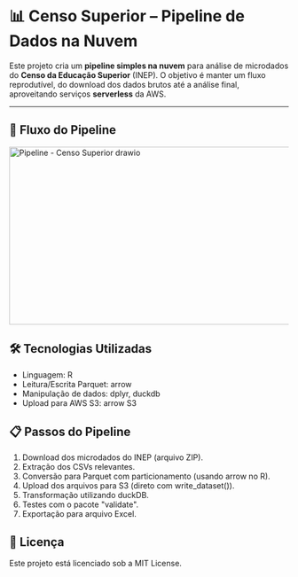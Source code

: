 # 📊 Censo Superior – Pipeline de Dados na Nuvem

Este projeto cria um **pipeline simples na nuvem** para análise de microdados do **Censo da Educação Superior** (INEP). O objetivo é manter um fluxo reprodutível, do download dos dados brutos até a análise final, aproveitando serviços **serverless** da AWS.

---

## 🚀 Fluxo do Pipeline

<img width="626" height="321" alt="Pipeline - Censo Superior drawio" src="https://github.com/user-attachments/assets/67101225-89de-450d-96f7-dc31879e46b5" />
    
## 🛠 Tecnologias Utilizadas

- Linguagem: R
- Leitura/Escrita Parquet: arrow
- Manipulação de dados: dplyr, duckdb
- Upload para AWS S3: arrow S3 

## 📋 Passos do Pipeline

1. Download dos microdados do INEP (arquivo ZIP).
2. Extração dos CSVs relevantes.
3. Conversão para Parquet com particionamento (usando arrow no R).
4. Upload dos arquivos para S3 (direto com write_dataset()).
5. Transformação utilizando duckDB.
6. Testes com o pacote "validate".
7. Exportação para arquivo Excel.

## 📜 Licença

Este projeto está licenciado sob a MIT License.



